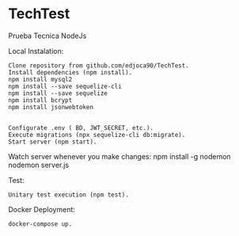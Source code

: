 # TechTest

 Prueba Tecnica NodeJs

Local Instalation:

    Clone repository from github.com/edjoca90/TechTest.
    Install dependencies (npm install).
    npm install mysql2
    npm install --save sequelize-cli
    npm install --save sequelize
    npm install bcrypt
    npm install jsonwebtoken


    Configurate .env ( BD, JWT_SECRET, etc.).
    Execute migrations (npx sequelize-cli db:migrate).
    Start server (npm start).

Watch server whenever you make changes:
     npm install -g nodemon
     nodemon server.js

Test:

    Unitary test execution (npm test).

Docker Deployment:

    docker-compose up.
